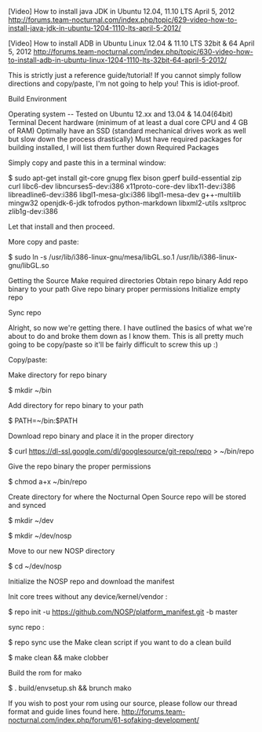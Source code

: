[Video] How to install java JDK in Ubuntu 12.04, 11.10 LTS April 5, 2012 http://forums.team-nocturnal.com/index.php/topic/629-video-how-to-install-java-jdk-in-ubuntu-1204-1110-lts-april-5-2012/

[Video] How to install ADB in Ubuntu Linux 12.04 & 11.10 LTS 32bit & 64 April 5, 2012 http://forums.team-nocturnal.com/index.php/topic/630-video-how-to-install-adb-in-ubuntu-linux-1204-1110-lts-32bit-64-april-5-2012/

This is strictly just a reference guide/tutorial! If you cannot simply follow directions and copy/paste, I'm not going to help you! This is idiot-proof.

Build Environment

Operating system -- Tested on Ubuntu 12.xx and 13.04 & 14.04(64bit) Terminal Decent hardware (minimum of at least a dual core CPU and 4 GB of RAM) Optimally have an SSD (standard mechanical drives work as well but slow down the process drastically) Must have required packages for building installed, I will list them further down Required Packages

Simply copy and paste this in a terminal window:

$ sudo apt-get install git-core gnupg flex bison gperf build-essential zip curl libc6-dev libncurses5-dev:i386 x11proto-core-dev libx11-dev:i386 libreadline6-dev:i386 libgl1-mesa-glx:i386 libgl1-mesa-dev g++-multilib mingw32 openjdk-6-jdk tofrodos python-markdown libxml2-utils xsltproc zlib1g-dev:i386

Let that install and then proceed.

More copy and paste:

$ sudo ln -s /usr/lib/i386-linux-gnu/mesa/libGL.so.1 /usr/lib/i386-linux-gnu/libGL.so

Getting the Source Make required directories Obtain repo binary Add repo binary to your path Give repo binary proper permissions Initialize empty repo

Sync repo

Alright, so now we're getting there. I have outlined the basics of what we're about to do and broke them down as I know them. This is all pretty much going to be copy/paste so it'll be fairly difficult to screw this up :)

Copy/paste:

Make directory for repo binary

$ mkdir ~/bin

Add directory for repo binary to your path

$ PATH=~/bin:$PATH

Download repo binary and place it in the proper directory

$ curl https://dl-ssl.google.com/dl/googlesource/git-repo/repo > ~/bin/repo

Give the repo binary the proper permissions

$ chmod a+x ~/bin/repo

Create directory for where the Nocturnal Open Source repo will be stored and synced

$ mkdir ~/dev

$ mkdir ~/dev/nosp

Move to our new NOSP directory

$ cd ~/dev/nosp

Initialize the NOSP repo and download the manifest

Init core trees without any device/kernel/vendor :

$ repo init -u https://github.com/NOSP/platform_manifest.git -b master

sync repo :

$ repo sync use the Make clean script if you want to do a clean build

$ make clean && make clobber

Build the rom for mako

$ . build/envsetup.sh && brunch mako

If you wish to post your rom using our source, please follow our thread format and guide lines found here. http://forums.team-nocturnal.com/index.php/forum/61-sofaking-development/
